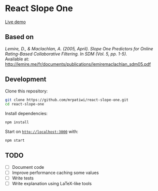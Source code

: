 # React Slope One

[Live demo](https://mrpatiwi.github.io/react-slope-one)

## Based on

<p>
  <em>Lemire, D., & Maclachlan, A. (2005, April). Slope One Predictors for Online Rating-Based Collaborative Filtering. In SDM (Vol. 5, pp. 1-5).</em>
  <br />
  Available at: <a href="http://lemire.me/fr/documents/publications/lemiremaclachlan_sdm05.pdf">http://lemire.me/fr/documents/publications/lemiremaclachlan_sdm05.pdf</a>
</p>

## Development

Clone this repository:

```sh
git clone https://github.com/mrpatiwi/react-slope-one.git
cd react-slope-one
```

Install dependencies:

```sh
npm install
```

Start on [`http://localhost:3000`](http://localhost:3000) with:

```sh
npm start
```

## TODO

* [ ] Document code
* [ ] Improve performance caching some values
* [ ] Write tests
* [ ] Write explanation using LaTeX-like tools
